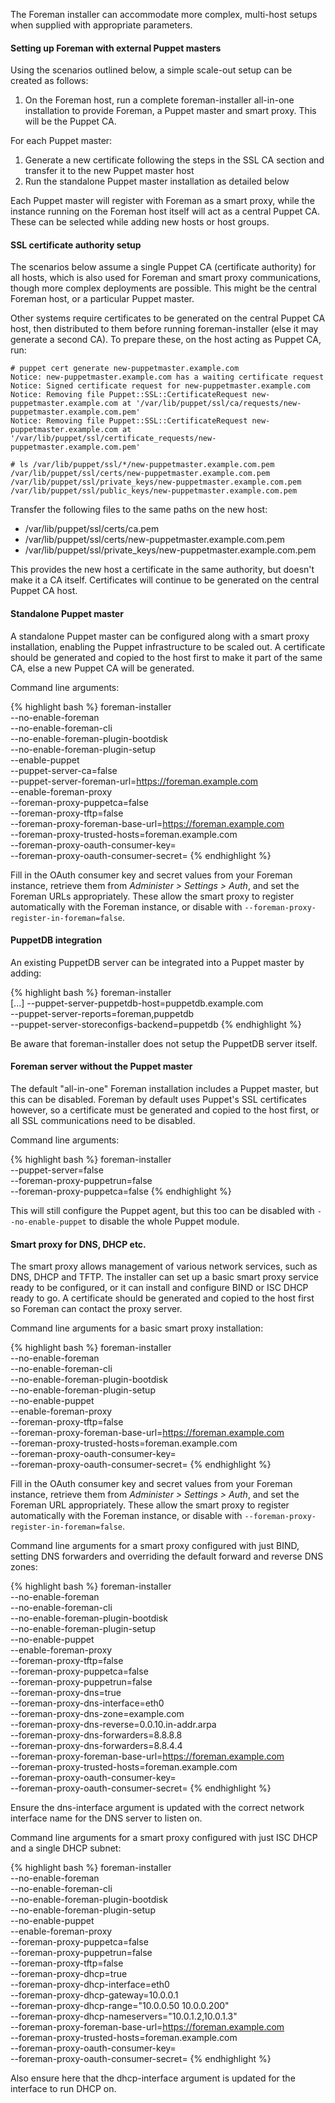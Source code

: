 
The Foreman installer can accommodate more complex, multi-host setups when supplied with appropriate parameters.

#### Setting up Foreman with external Puppet masters

Using the scenarios outlined below, a simple scale-out setup can be created as follows:

1. On the Foreman host, run a complete foreman-installer all-in-one installation to provide Foreman, a Puppet master and smart proxy.  This will be the Puppet CA.

For each Puppet master:

1. Generate a new certificate following the steps in the SSL CA section and transfer it to the new Puppet master host
1. Run the standalone Puppet master installation as detailed below

Each Puppet master will register with Foreman as a smart proxy, while the instance running on the Foreman host itself will act as a central Puppet CA.  These can be selected while adding new hosts or host groups.

#### SSL certificate authority setup

The scenarios below assume a single Puppet CA (certificate authority) for all hosts, which is also used for Foreman and smart proxy communications, though more complex deployments are possible.  This might be the central Foreman host, or a particular Puppet master.

Other systems require certificates to be generated on the central Puppet CA host, then distributed to them before running foreman-installer (else it may generate a second CA).  To prepare these, on the host acting as Puppet CA, run:

    # puppet cert generate new-puppetmaster.example.com
    Notice: new-puppetmaster.example.com has a waiting certificate request
    Notice: Signed certificate request for new-puppetmaster.example.com
    Notice: Removing file Puppet::SSL::CertificateRequest new-puppetmaster.example.com at '/var/lib/puppet/ssl/ca/requests/new-puppetmaster.example.com.pem'
    Notice: Removing file Puppet::SSL::CertificateRequest new-puppetmaster.example.com at '/var/lib/puppet/ssl/certificate_requests/new-puppetmaster.example.com.pem'
    
    # ls /var/lib/puppet/ssl/*/new-puppetmaster.example.com.pem
    /var/lib/puppet/ssl/certs/new-puppetmaster.example.com.pem
    /var/lib/puppet/ssl/private_keys/new-puppetmaster.example.com.pem
    /var/lib/puppet/ssl/public_keys/new-puppetmaster.example.com.pem

Transfer the following files to the same paths on the new host:

* /var/lib/puppet/ssl/certs/ca.pem
* /var/lib/puppet/ssl/certs/new-puppetmaster.example.com.pem
* /var/lib/puppet/ssl/private_keys/new-puppetmaster.example.com.pem

This provides the new host a certificate in the same authority, but doesn't make it a CA itself.  Certificates will continue to be generated on the central Puppet CA host.

#### Standalone Puppet master

A standalone Puppet master can be configured along with a smart proxy installation, enabling the Puppet infrastructure to be scaled out.  A certificate should be generated and copied to the host first to make it part of the same CA, else a new Puppet CA will be generated.

Command line arguments:

{% highlight bash %}
foreman-installer \
  --no-enable-foreman \
  --no-enable-foreman-cli \
  --no-enable-foreman-plugin-bootdisk \
  --no-enable-foreman-plugin-setup \
  --enable-puppet \
  --puppet-server-ca=false \
  --puppet-server-foreman-url=https://foreman.example.com \
  --enable-foreman-proxy \
  --foreman-proxy-puppetca=false \
  --foreman-proxy-tftp=false \
  --foreman-proxy-foreman-base-url=https://foreman.example.com \
  --foreman-proxy-trusted-hosts=foreman.example.com \
  --foreman-proxy-oauth-consumer-key=<key here> \
  --foreman-proxy-oauth-consumer-secret=<secret here>
{% endhighlight %}

Fill in the OAuth consumer key and secret values from your Foreman instance, retrieve them from *Administer > Settings > Auth*, and set the Foreman URLs appropriately.  These allow the smart proxy to register automatically with the Foreman instance, or disable with `--foreman-proxy-register-in-foreman=false`.

#### PuppetDB integration

An existing PuppetDB server can be integrated into a Puppet master by adding:

{% highlight bash %}
foreman-installer \
  [...]
  --puppet-server-puppetdb-host=puppetdb.example.com \
  --puppet-server-reports=foreman,puppetdb \
  --puppet-server-storeconfigs-backend=puppetdb
{% endhighlight %}

Be aware that foreman-installer does not setup the PuppetDB server itself.

#### Foreman server without the Puppet master

The default "all-in-one" Foreman installation includes a Puppet master, but this can be disabled.  Foreman by default uses Puppet's SSL certificates however, so a certificate must be generated and copied to the host first, or all SSL communications need to be disabled.

Command line arguments:

{% highlight bash %}
foreman-installer \
  --puppet-server=false \
  --foreman-proxy-puppetrun=false \
  --foreman-proxy-puppetca=false
{% endhighlight %}

This will still configure the Puppet agent, but this too can be disabled with `--no-enable-puppet` to disable the whole Puppet module.

#### Smart proxy for DNS, DHCP etc.

The smart proxy allows management of various network services, such as DNS, DHCP and TFTP.  The installer can set up a basic smart proxy service ready to be configured, or it can install and configure BIND or ISC DHCP ready to go.   A certificate should be generated and copied to the host first so Foreman can contact the proxy server.

Command line arguments for a basic smart proxy installation:

{% highlight bash %}
foreman-installer \
  --no-enable-foreman \
  --no-enable-foreman-cli \
  --no-enable-foreman-plugin-bootdisk \
  --no-enable-foreman-plugin-setup \
  --no-enable-puppet \
  --enable-foreman-proxy \
  --foreman-proxy-tftp=false \
  --foreman-proxy-foreman-base-url=https://foreman.example.com \
  --foreman-proxy-trusted-hosts=foreman.example.com \
  --foreman-proxy-oauth-consumer-key=<key here> \
  --foreman-proxy-oauth-consumer-secret=<secret here>
{% endhighlight %}

Fill in the OAuth consumer key and secret values from your Foreman instance, retrieve them from *Administer > Settings > Auth*, and set the Foreman URL appropriately.  These allow the smart proxy to register automatically with the Foreman instance, or disable with `--foreman-proxy-register-in-foreman=false`.

Command line arguments for a smart proxy configured with just BIND, setting DNS forwarders and overriding the default forward and reverse DNS zones:

{% highlight bash %}
foreman-installer \
  --no-enable-foreman \
  --no-enable-foreman-cli \
  --no-enable-foreman-plugin-bootdisk \
  --no-enable-foreman-plugin-setup \
  --no-enable-puppet \
  --enable-foreman-proxy \
  --foreman-proxy-tftp=false \
  --foreman-proxy-puppetca=false \
  --foreman-proxy-puppetrun=false \
  --foreman-proxy-dns=true \
  --foreman-proxy-dns-interface=eth0 \
  --foreman-proxy-dns-zone=example.com \
  --foreman-proxy-dns-reverse=0.0.10.in-addr.arpa \
  --foreman-proxy-dns-forwarders=8.8.8.8 \
  --foreman-proxy-dns-forwarders=8.8.4.4 \
  --foreman-proxy-foreman-base-url=https://foreman.example.com \
  --foreman-proxy-trusted-hosts=foreman.example.com \
  --foreman-proxy-oauth-consumer-key=<key here> \
  --foreman-proxy-oauth-consumer-secret=<secret here>
{% endhighlight %}

Ensure the dns-interface argument is updated with the correct network interface name for the DNS server to listen on.

Command line arguments for a smart proxy configured with just ISC DHCP and a single DHCP subnet:

{% highlight bash %}
foreman-installer \
  --no-enable-foreman \
  --no-enable-foreman-cli \
  --no-enable-foreman-plugin-bootdisk \
  --no-enable-foreman-plugin-setup \
  --no-enable-puppet \
  --enable-foreman-proxy \
  --foreman-proxy-puppetca=false \
  --foreman-proxy-puppetrun=false \
  --foreman-proxy-tftp=false \
  --foreman-proxy-dhcp=true \
  --foreman-proxy-dhcp-interface=eth0 \
  --foreman-proxy-dhcp-gateway=10.0.0.1 \
  --foreman-proxy-dhcp-range="10.0.0.50 10.0.0.200" \
  --foreman-proxy-dhcp-nameservers="10.0.1.2,10.0.1.3" \
  --foreman-proxy-foreman-base-url=https://foreman.example.com \
  --foreman-proxy-trusted-hosts=foreman.example.com \
  --foreman-proxy-oauth-consumer-key=<key here> \
  --foreman-proxy-oauth-consumer-secret=<secret here>
{% endhighlight %}

Also ensure here that the dhcp-interface argument is updated for the interface to run DHCP on.
